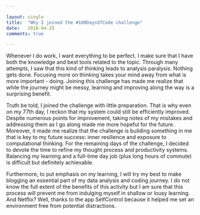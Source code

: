 ```yaml
---

layout: single
title:  "Why I joined the #100DaysOfCode challenge"
date:   2018-04-25
comments: true

---
```


Whenever I do work, I want everything to be perfect. I make sure that I have both the knowledge and best tools related to the topic. Through many attempts, I saw that this kind of thinking leads to analysis paralysis. Nothing gets done. Focusing more on thinking takes your mind away from what is more important - doing. Joining this challenge has made me realize that while the journey might be messy, learning and improving along the way is a surprising benefit.  


Truth be told, I joined the challenge with little preparation. That is why even on my 77th day, I reckon that my system could still be efficiently improved. Despite numerous points for improvement, taking notes of my mistakes and addressing them as I go along made me more hopeful for the future. Moreover, it made me realize that the challenge is building something in me that is key to my future success: inner resilience and exposure to computational thinking.  For the remaining days of the challenge, I decided to devote the time to refine my thought process and productivity systems. Balancing my learning and a full-time day job (plus long hours of commute) is difficult but definitely achievable.  


Furthermore, to put emphasis on my learning, I will try my best to make blogging an essential part of my data analysis and coding journey. I do not know the full extent of the benefits of this activity but I am sure that this process will prevent me from indulging myself in shallow or lousy learning. And Netflix? Well, thanks to the app SelfControl because it helped me set an environment free from potential distractions. 
